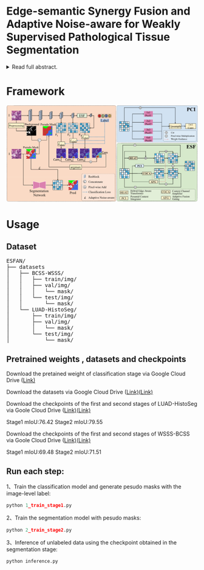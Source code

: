 # Edge-semantic Synergy Fusion and Adaptive Noise-aware for Weakly Supervised Pathological Tissue Segmentation
<details>
<summary>Read full abstract.</summary>
Existing studies on weakly supervised pathological tissue segmentation predominantly rely on class activation maps (CAMs) to generate pixel-level pseudo-masks from image-level labels. However, CAMs tend to emphasize only the most discriminative regions, resulting in boundary noise that undermines the quality of pseudo-masks and degrades segmentation performance. To address these challenges, we propose a novel weakly supervised pathological tissue segmentation framework: Edge-semantic Synergy Fusion and Adaptive Noise-aware (ESFAN) mechanism. In the classification phase, the Edge-semantic Synergy Fusion (ESF) improves the quality of pseudo-masks by incorporating four synergistic components. The hybrid edge-aware transformer refines boundaries, while the pyramid context integrator captures multi-scale context. The context channel amplifier fine-tunes semantic features, and the adaptive fusion gating balances feature map contributions using learnable spatial weights. In the segmentation phase, we propose an Adaptive Noise-aware Mechanism (ANM) that incorporates adaptive weighted cross-entropy, uncertainty regularization, and spatial smoothing constraints to mitigate noise in pseudo-masks and enhance segmentation robustness. Extensive experiments on the LUAD-HistoSeg and BCSS datasets demonstrate that ESFAN significantly outperforms state-of-the-art methods.
</details>

# Framework

![framework](framework.png)

# Usage

## Dataset

<pre>
ESFAN/
├── datasets
│   ├── BCSS-WSSS/
│   │   ├── train/img/
│   │   ├── val/img/
│   │   │   └── mask/
│   │   └── test/img/
│   │       └── mask/
│   └── LUAD-HistoSeg/
│       ├── train/img/
│       ├── val/img/
│       │   └── mask/
│       └── test/img/
│           └── mask/
</pre>


## Pretrained weights , datasets and checkpoints

Download the pretained weight of classification stage via Google Cloud Drive ([Link)](https://drive.google.com/file/d/1Rka2SzqAwxUEFb28tbmiy2anhkkFOnTg/view?usp=drive_link)

Download the datasets via Google Cloud Drive ([Link)](https://drive.google.com/file/d/1lWAeCp6UN30VRVmqv97kA2sJ1Pp2frhC/view?usp=drive_link)([Link)](https://drive.google.com/file/d/178eSM9xs5jITt5P2kjaswDlJzwlU5gps/view?usp=drive_link)

Download the checkpoints of the first and second stages of LUAD-HistoSeg via Goole Cloud Drive ([Link)](https://drive.google.com/file/d/1_dSyEy1JrVEystyjqkoYf6YmWMrxmWNk/view?usp=drive_link)([Link)](https://drive.google.com/file/d/12oLS9aj8oEy1fN_xW8DQZMXkBm4qWsJy/view?usp=drive_link) 

Stage1 mIoU:76.42 Stage2 mIoU:79.55

Download the checkpoints of the first and second stages of WSSS-BCSS via Goole Cloud Drive ([Link)](https://drive.google.com/file/d/19CWs3rYqrJKMyZvxD90tejp-Ot2Nxogh/view?usp=drive_link)([Link)](https://drive.google.com/file/d/1ZDXJ9tlYKYnwlfyg88h_HKL0DWmi1sJD/view?usp=drive_link)

Stage1 mIoU:69.48 Stage2 mIoU:71.51

## Run each step:

1、Train the classification model and generate pesudo masks with the image-level label:

```python
python 1_train_stage1.py
```

2、Train the segmentation model with pesudo masks:

```python
python 2_train_stage2.py
```

3、Inference of unlabeled data using the checkpoint obtained in the segmentation stage:

```python
python inference.py
```

